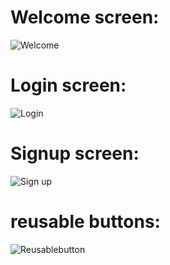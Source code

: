 # Welcome screen:
![Welcome](https://github.com/user-attachments/assets/112a1cc4-16ab-4917-86a1-b0145ccc5c57)
# Login screen:
![Login](https://github.com/user-attachments/assets/2241b612-5f80-4b49-9ebb-ae715fbfdfc8)
# Signup screen:
![Sign up](https://github.com/user-attachments/assets/49953724-6482-4859-83a6-2ceb54aae416)
# reusable buttons:
![Reusablebutton](https://github.com/user-attachments/assets/9958b6a1-8646-4385-979d-cbd6815356e9)
